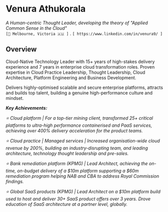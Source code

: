 # Venura Athukorala
_A Human-centric Thought Leader, developing the theory of "Applied Common Sense in the Cloud"_\
`[📍 Melbourne, Victoria 🇦🇺 ]` . `[ https://www.linkedin.com/in/venura9/ ]`

## Overview

Cloud-Native Technology Leader with 15+ years of high-stakes delivery experience and 7 years in enterprise cloud transformation roles. Proven expertise in Cloud Practice Leadership, Thought Leadership, Cloud Architecture, Platform Engineering and Business Development.

Delivers highly-optimised scalable and secure enterprise platforms, attracts and builds top talent, building a genuine high-performance culture and mindset.

**_Key Achievements:_**

_⭐ Cloud platform | For a top-tier mining client, transformed 25+ critical platforms to ultra-high performance containerised and PaaS services, achieving over 400% delivery acceleration for the product teams._

_⭐ Cloud practice | Managed services | Increased organisation-wide cloud revenue by 200%, building an industry-disrupting team, and leading architecture, technology thought leadership and pre-sales._

_⭐ Bank remediation platform (KPMG) | Lead Architect, achieving the on-time, on-budget delivery of a $10m platform supporting a $60m remediation program helping NAB and CBA to address Royal Commission findings._

_⭐ Global SaaS products (KPMG) | Lead Architect on a $10m platform build used to host and deliver 30+ SaaS product offers over 3 years. Drove education of SaaS architecture at a partner level, globally._
